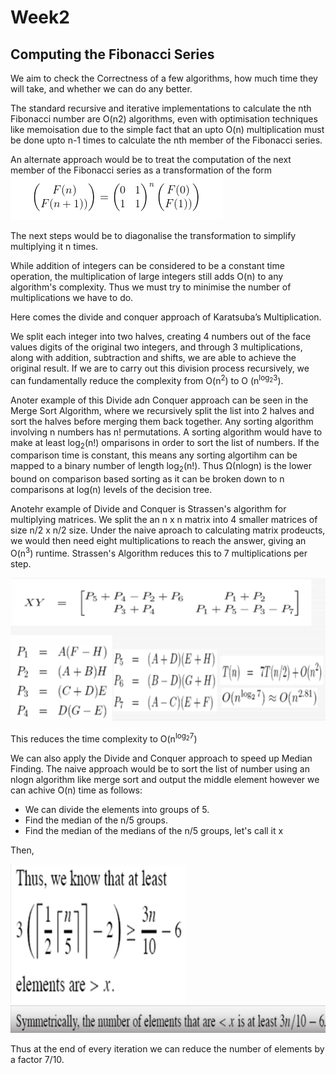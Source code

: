 # Week2

## Computing the Fibonacci Series

We aim to check the Correctness of a few algorithms, how much time they will take, and whether we can do any better.

The standard recursive and iterative implementations to calculate the nth Fibonacci number are O(n2) algorithms, even with optimisation techniques like memoisation due to the simple fact that an upto O(n) multiplication must be done upto n-1 times to calculate the nth member of the Fibonacci series.

An alternate approach would be to treat the computation of the next member of the Fibonacci series as a transformation of the form 
![Linear Transformation](Fibonacci_as_a_linear_transformation.jpeg)

The next steps would be to diagonalise the transformation to simplify multiplying it n times.

While addition of integers can be considered to be a constant time operation, the multiplication of large integers still adds O(n) to any algorithm's complexity. Thus we must try to minimise the number of multiplications we have to do.

Here comes the divide and conquer approach of Karatsuba’s Multiplication.

We split each integer into two halves, creating 4 numbers out of the face values digits of the original two integers, and through 3 multiplications, along with addition, subtraction and shifts, we are able to achieve the original result. If we are to carry out this division process recursively, we can fundamentally reduce the complexity from O(n<sup>2</sup>) to O (n<sup>log<sub>2</sub>3</sup>).

Anoter example of this Divide adn Conquer approach can be seen in the Merge Sort Algorithm, where we recursively split the list into 2 halves and sort the halves before merging them back together. Any sorting algorithm involving n numbers has n! permutations. A sorting algorithm would have to make at least log<sub>2</sub>(n!) omparisons in order to sort the list of numbers. If the comparison time is constant, this means any sorting algortihm can be mapped to a binary number of length log<sub>2</sub>(n!). Thus &Omega;(nlogn) is the lower bound on comparison based sorting as it can be broken down to n comparisons at log(n) levels of the decision tree.

Anotehr example of Divide and Conquer is Strassen's algorithm for multiplying matrices. We split the an n x n matrix into 4 smaller matrices of size n/2 x n/2 size. Under the naive aproach to calculating matrix prodeucts, we would then need eight multiplications to reach the answer, giving an O(n<sup>3</sup>) runtime. Strassen's Algorithm reduces this to 7 multiplications per step.

![Strassen's Algorithm](strassen.png)

This reduces the time complexity to O(n<sup>log<sub>2</sub>7</sup>)

We can also apply the Divide and Conquer approach to speed up Median Finding. The naive approach would be to sort the list of number using an nlogn algorithm like merge sort and output the middle element however we can achive O(n) time as follows:

* We can divide the elements into groups of 5. 
* Find the median of the n/5 groups. 
* Find the median of the medians of the n/5 groups, let's call it x

Then,

![Median 1](medians1.png)
![Median 2](medians2.png)

Thus at the end of every iteration we can reduce the number of elements by a factor 7/10.
